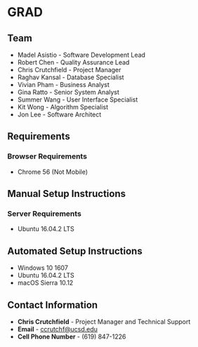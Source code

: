 # GRAD

## Team
* Madel Asistio - Software Development Lead
* Robert Chen - Quality Assurance Lead
* Chris Crutchfield - Project Manager
* Raghav Kansal - Database Specialist
* Vivian Pham - Business Analyst
* Gina Ratto - Senior System Analyst
* Summer Wang - User Interface Specialist
* Kit Wong - Algorithm Specialist
* Jon Lee - Software Architect

## Requirements

### Browser Requirements
* Chrome 56 (Not Mobile)

## Manual Setup Instructions
### Server Requirements
* Ubuntu 16.04.2 LTS

## Automated Setup Instructions
* Windows 10 1607
* Ubuntu 16.04.2 LTS
* macOS Sierra 10.12

## Contact Information
* **Chris Crutchfield** - Project Manager and Technical Support
 * **Email** - ccrutchf@ucsd.edu
 * **Cell Phone Number** - (619) 847-1226